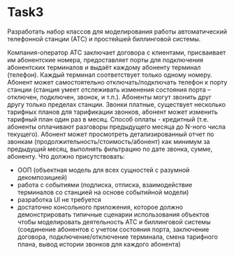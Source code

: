 # Task3
Разработать набор классов для моделирования работы автоматический телефонной станции (АТС) и простейшей биллинговой системы. 

Компания-оператор АТС заключает договора с клиентами, присваивает им абонентские номера, предоставляет порты для подключения абонентских терминалов и выдаёт каждому абоненту терминал (телефон). 
Каждый терминал соответствует только одному номеру. Абонент может самостоятельно отключать/подключать телефон к порту станции (станция умеет отслеживать изменения состояния порта – отключен, подключен, звонок, и т.п.).
Абоненты могут звонить друг другу только пределах станции. Звонки платные, существует несколько тарифных планов для тарификации звонков, абонент может изменить тарифный план один раз в месяц. 
Способ оплаты - кредитный (т.е. абоненты оплачивают разговоры предыдущего месяца до N-ного числа текущего). 
Абонент может просмотреть детализированный отчет по звонкам (продолжительность/стоимость/абонент) как минимум за предыдущий месяц, выполнять фильтрацию по дате звонка, сумме, абоненту. 
Что должно присутствовать: 
- ООП (объектная модель для всех сущностей c разумной декомпозицией) 
- работа с событиями (подписка, отписка, взаимодействие терминалов со станцией на основе событийной модели) 
- разработка UI не требуется
- достаточно консольного приложения, которое должно демонстрировать типичные сценарии использования объектов чтобы моделировать деятельность АТС и биллинговой системы (соединение абонентов с учетом состояния порта, заключение договора, подключение/отключение терминала, смена тарифного плана, вывод истории звонков для каждого абонента)
